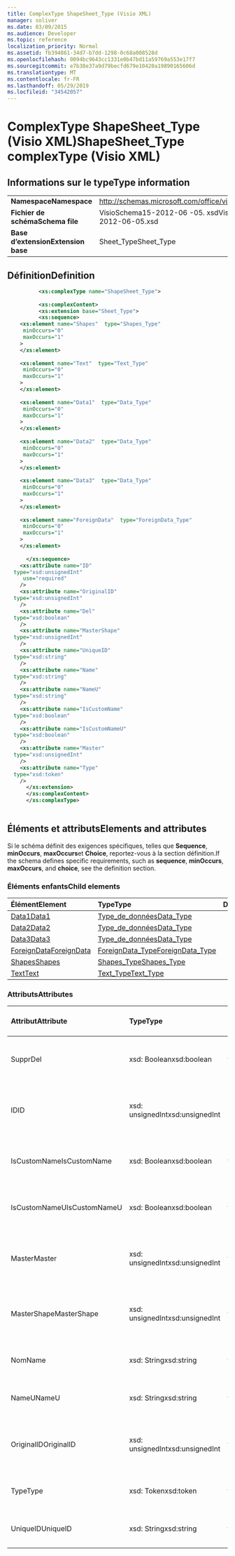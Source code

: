 ```yaml
---
title: ComplexType ShapeSheet_Type (Visio XML)
manager: soliver
ms.date: 03/09/2015
ms.audience: Developer
ms.topic: reference
localization_priority: Normal
ms.assetid: fb394861-34d7-b7dd-1298-0c68a008528d
ms.openlocfilehash: 0094bc9643cc1331e0b47bd11a59769a553e17f7
ms.sourcegitcommit: e7b38e37a9d79becfd679e10420a19890165606d
ms.translationtype: MT
ms.contentlocale: fr-FR
ms.lasthandoff: 05/29/2019
ms.locfileid: "34542057"
---
```

# <a name="shapesheettype-complextype-visio-xml"></a><span data-ttu-id="caf68-102">ComplexType ShapeSheet_Type (Visio XML)</span><span class="sxs-lookup"><span data-stu-id="caf68-102">ShapeSheet_Type complexType (Visio XML)</span></span>

## <a name="type-information"></a><span data-ttu-id="caf68-103">Informations sur le type</span><span class="sxs-lookup"><span data-stu-id="caf68-103">Type information</span></span>

|||
|:-----|:-----|
|<span data-ttu-id="caf68-104">**Namespace**</span><span class="sxs-lookup"><span data-stu-id="caf68-104">**Namespace**</span></span> <br/> |http://schemas.microsoft.com/office/visio/2011/1/core  <br/> |
|<span data-ttu-id="caf68-105">**Fichier de schéma**</span><span class="sxs-lookup"><span data-stu-id="caf68-105">**Schema file**</span></span> <br/> |<span data-ttu-id="caf68-106">VisioSchema15-2012-06 -05. xsd</span><span class="sxs-lookup"><span data-stu-id="caf68-106">VisioSchema15-2012-06-05.xsd</span></span>  <br/> |
|<span data-ttu-id="caf68-107">**Base d’extension**</span><span class="sxs-lookup"><span data-stu-id="caf68-107">**Extension base**</span></span> <br/> |<span data-ttu-id="caf68-108">Sheet_Type</span><span class="sxs-lookup"><span data-stu-id="caf68-108">Sheet_Type</span></span>  <br/> |
   
## <a name="definition"></a><span data-ttu-id="caf68-109">Définition</span><span class="sxs-lookup"><span data-stu-id="caf68-109">Definition</span></span>

```XML
          <xs:complexType name="ShapeSheet_Type">
          
          <xs:complexContent>
          <xs:extension base="Sheet_Type">
          <xs:sequence>
    <xs:element name="Shapes"  type="Shapes_Type"
     minOccurs="0"
     maxOccurs="1"
    >
    </xs:element>
    
    <xs:element name="Text"  type="Text_Type"
     minOccurs="0"
     maxOccurs="1"
    >
    </xs:element>
    
    <xs:element name="Data1"  type="Data_Type"
     minOccurs="0"
     maxOccurs="1"
    >
    </xs:element>
    
    <xs:element name="Data2"  type="Data_Type"
     minOccurs="0"
     maxOccurs="1"
    >
    </xs:element>
    
    <xs:element name="Data3"  type="Data_Type"
     minOccurs="0"
     maxOccurs="1"
    >
    </xs:element>
    
    <xs:element name="ForeignData"  type="ForeignData_Type"
     minOccurs="0"
     maxOccurs="1"
    >
    </xs:element>
    
      </xs:sequence>
    <xs:attribute name="ID"
  type="xsd:unsignedInt"
     use="required"
    />
    <xs:attribute name="OriginalID"
  type="xsd:unsignedInt"
    />
    <xs:attribute name="Del"
  type="xsd:boolean"
    />
    <xs:attribute name="MasterShape"
  type="xsd:unsignedInt"
    />
    <xs:attribute name="UniqueID"
  type="xsd:string"
    />
    <xs:attribute name="Name"
  type="xsd:string"
    />
    <xs:attribute name="NameU"
  type="xsd:string"
    />
    <xs:attribute name="IsCustomName"
  type="xsd:boolean"
    />
    <xs:attribute name="IsCustomNameU"
  type="xsd:boolean"
    />
    <xs:attribute name="Master"
  type="xsd:unsignedInt"
    />
    <xs:attribute name="Type"
  type="xsd:token"
    />
      </xs:extension>
      </xs:complexContent>
      </xs:complexType>
      
```

## <a name="elements-and-attributes"></a><span data-ttu-id="caf68-110">Éléments et attributs</span><span class="sxs-lookup"><span data-stu-id="caf68-110">Elements and attributes</span></span>

<span data-ttu-id="caf68-111">Si le schéma définit des exigences spécifiques, telles que **Sequence**, **minOccurs**, **maxOccurs**et **Choice**, reportez-vous à la section définition.</span><span class="sxs-lookup"><span data-stu-id="caf68-111">If the schema defines specific requirements, such as **sequence**, **minOccurs**, **maxOccurs**, and **choice**, see the definition section.</span></span> 
  
### <a name="child-elements"></a><span data-ttu-id="caf68-112">Éléments enfants</span><span class="sxs-lookup"><span data-stu-id="caf68-112">Child elements</span></span>

|<span data-ttu-id="caf68-113">**Élément**</span><span class="sxs-lookup"><span data-stu-id="caf68-113">**Element**</span></span>|<span data-ttu-id="caf68-114">**Type**</span><span class="sxs-lookup"><span data-stu-id="caf68-114">**Type**</span></span>|<span data-ttu-id="caf68-115">**Description**</span><span class="sxs-lookup"><span data-stu-id="caf68-115">**Description**</span></span>|
|:-----|:-----|:-----|
|[<span data-ttu-id="caf68-116">Data1</span><span class="sxs-lookup"><span data-stu-id="caf68-116">Data1</span></span>](data1-element-shapesheet_type-complextypevisio-xml.md) <br/> |[<span data-ttu-id="caf68-117">Type_de_données</span><span class="sxs-lookup"><span data-stu-id="caf68-117">Data_Type</span></span>](data_type-complextypevisio-xml.md) <br/> ||
|[<span data-ttu-id="caf68-118">Data2</span><span class="sxs-lookup"><span data-stu-id="caf68-118">Data2</span></span>](data2-element-shapesheet_type-complextypevisio-xml.md) <br/> |[<span data-ttu-id="caf68-119">Type_de_données</span><span class="sxs-lookup"><span data-stu-id="caf68-119">Data_Type</span></span>](data_type-complextypevisio-xml.md) <br/> ||
|[<span data-ttu-id="caf68-120">Data3</span><span class="sxs-lookup"><span data-stu-id="caf68-120">Data3</span></span>](data3-element-shapesheet_type-complextypevisio-xml.md) <br/> |[<span data-ttu-id="caf68-121">Type_de_données</span><span class="sxs-lookup"><span data-stu-id="caf68-121">Data_Type</span></span>](data_type-complextypevisio-xml.md) <br/> ||
|[<span data-ttu-id="caf68-122">ForeignData</span><span class="sxs-lookup"><span data-stu-id="caf68-122">ForeignData</span></span>](foreigndata-element-shapesheet_type-complextypevisio-xml.md) <br/> |[<span data-ttu-id="caf68-123">ForeignData_Type</span><span class="sxs-lookup"><span data-stu-id="caf68-123">ForeignData_Type</span></span>](foreigndata_type-complextypevisio-xml.md) <br/> ||
|[<span data-ttu-id="caf68-124">Shapes</span><span class="sxs-lookup"><span data-stu-id="caf68-124">Shapes</span></span>](shapes-element-shapesheet_type-complextypevisio-xml.md) <br/> |[<span data-ttu-id="caf68-125">Shapes_Type</span><span class="sxs-lookup"><span data-stu-id="caf68-125">Shapes_Type</span></span>](shapes_type-complextypevisio-xml.md) <br/> ||
|[<span data-ttu-id="caf68-126">Text</span><span class="sxs-lookup"><span data-stu-id="caf68-126">Text</span></span>](text-element-shapesheet_type-complextypevisio-xml.md) <br/> |[<span data-ttu-id="caf68-127">Text_Type</span><span class="sxs-lookup"><span data-stu-id="caf68-127">Text_Type</span></span>](text_type-complextypevisio-xml.md) <br/> ||
   
### <a name="attributes"></a><span data-ttu-id="caf68-128">Attributs</span><span class="sxs-lookup"><span data-stu-id="caf68-128">Attributes</span></span>

|<span data-ttu-id="caf68-129">**Attribut**</span><span class="sxs-lookup"><span data-stu-id="caf68-129">**Attribute**</span></span>|<span data-ttu-id="caf68-130">**Type**</span><span class="sxs-lookup"><span data-stu-id="caf68-130">**Type**</span></span>|<span data-ttu-id="caf68-131">**Obligatoire**</span><span class="sxs-lookup"><span data-stu-id="caf68-131">**Required**</span></span>|<span data-ttu-id="caf68-132">**Description**</span><span class="sxs-lookup"><span data-stu-id="caf68-132">**Description**</span></span>|<span data-ttu-id="caf68-133">**Valeurs possibles**</span><span class="sxs-lookup"><span data-stu-id="caf68-133">**Possible values**</span></span>|
|:-----|:-----|:-----|:-----|:-----|
|<span data-ttu-id="caf68-134">Suppr</span><span class="sxs-lookup"><span data-stu-id="caf68-134">Del</span></span>  <br/> |<span data-ttu-id="caf68-135">xsd: Boolean</span><span class="sxs-lookup"><span data-stu-id="caf68-135">xsd:boolean</span></span>  <br/> |<span data-ttu-id="caf68-136">facultatif</span><span class="sxs-lookup"><span data-stu-id="caf68-136">optional</span></span>  <br/> ||<span data-ttu-id="caf68-137">Valeurs du type xsd: Boolean.</span><span class="sxs-lookup"><span data-stu-id="caf68-137">Values of the xsd:boolean type.</span></span>  <br/> |
|<span data-ttu-id="caf68-138">ID</span><span class="sxs-lookup"><span data-stu-id="caf68-138">ID</span></span>  <br/> |<span data-ttu-id="caf68-139">xsd: unsignedInt</span><span class="sxs-lookup"><span data-stu-id="caf68-139">xsd:unsignedInt</span></span>  <br/> |<span data-ttu-id="caf68-140">obligatoire</span><span class="sxs-lookup"><span data-stu-id="caf68-140">required</span></span>  <br/> ||<span data-ttu-id="caf68-141">Valeurs du type xsd: unsignedInt.</span><span class="sxs-lookup"><span data-stu-id="caf68-141">Values of the xsd:unsignedInt type.</span></span>  <br/> |
|<span data-ttu-id="caf68-142">IsCustomName</span><span class="sxs-lookup"><span data-stu-id="caf68-142">IsCustomName</span></span>  <br/> |<span data-ttu-id="caf68-143">xsd: Boolean</span><span class="sxs-lookup"><span data-stu-id="caf68-143">xsd:boolean</span></span>  <br/> |<span data-ttu-id="caf68-144">facultatif</span><span class="sxs-lookup"><span data-stu-id="caf68-144">optional</span></span>  <br/> ||<span data-ttu-id="caf68-145">Valeurs du type xsd: Boolean.</span><span class="sxs-lookup"><span data-stu-id="caf68-145">Values of the xsd:boolean type.</span></span>  <br/> |
|<span data-ttu-id="caf68-146">IsCustomNameU</span><span class="sxs-lookup"><span data-stu-id="caf68-146">IsCustomNameU</span></span>  <br/> |<span data-ttu-id="caf68-147">xsd: Boolean</span><span class="sxs-lookup"><span data-stu-id="caf68-147">xsd:boolean</span></span>  <br/> |<span data-ttu-id="caf68-148">facultatif</span><span class="sxs-lookup"><span data-stu-id="caf68-148">optional</span></span>  <br/> ||<span data-ttu-id="caf68-149">Valeurs du type xsd: Boolean.</span><span class="sxs-lookup"><span data-stu-id="caf68-149">Values of the xsd:boolean type.</span></span>  <br/> |
|<span data-ttu-id="caf68-150">Master</span><span class="sxs-lookup"><span data-stu-id="caf68-150">Master</span></span>  <br/> |<span data-ttu-id="caf68-151">xsd: unsignedInt</span><span class="sxs-lookup"><span data-stu-id="caf68-151">xsd:unsignedInt</span></span>  <br/> |<span data-ttu-id="caf68-152">facultatif</span><span class="sxs-lookup"><span data-stu-id="caf68-152">optional</span></span>  <br/> ||<span data-ttu-id="caf68-153">Valeurs du type xsd: unsignedInt.</span><span class="sxs-lookup"><span data-stu-id="caf68-153">Values of the xsd:unsignedInt type.</span></span>  <br/> |
|<span data-ttu-id="caf68-154">MasterShape</span><span class="sxs-lookup"><span data-stu-id="caf68-154">MasterShape</span></span>  <br/> |<span data-ttu-id="caf68-155">xsd: unsignedInt</span><span class="sxs-lookup"><span data-stu-id="caf68-155">xsd:unsignedInt</span></span>  <br/> |<span data-ttu-id="caf68-156">facultatif</span><span class="sxs-lookup"><span data-stu-id="caf68-156">optional</span></span>  <br/> ||<span data-ttu-id="caf68-157">Valeurs du type xsd: unsignedInt.</span><span class="sxs-lookup"><span data-stu-id="caf68-157">Values of the xsd:unsignedInt type.</span></span>  <br/> |
|<span data-ttu-id="caf68-158">Nom</span><span class="sxs-lookup"><span data-stu-id="caf68-158">Name</span></span>  <br/> |<span data-ttu-id="caf68-159">xsd: String</span><span class="sxs-lookup"><span data-stu-id="caf68-159">xsd:string</span></span>  <br/> |<span data-ttu-id="caf68-160">facultatif</span><span class="sxs-lookup"><span data-stu-id="caf68-160">optional</span></span>  <br/> ||<span data-ttu-id="caf68-161">Valeurs du type xsd: String.</span><span class="sxs-lookup"><span data-stu-id="caf68-161">Values of the xsd:string type.</span></span>  <br/> |
|<span data-ttu-id="caf68-162">NameU</span><span class="sxs-lookup"><span data-stu-id="caf68-162">NameU</span></span>  <br/> |<span data-ttu-id="caf68-163">xsd: String</span><span class="sxs-lookup"><span data-stu-id="caf68-163">xsd:string</span></span>  <br/> |<span data-ttu-id="caf68-164">facultatif</span><span class="sxs-lookup"><span data-stu-id="caf68-164">optional</span></span>  <br/> ||<span data-ttu-id="caf68-165">Valeurs du type xsd: String.</span><span class="sxs-lookup"><span data-stu-id="caf68-165">Values of the xsd:string type.</span></span>  <br/> |
|<span data-ttu-id="caf68-166">OriginalID</span><span class="sxs-lookup"><span data-stu-id="caf68-166">OriginalID</span></span>  <br/> |<span data-ttu-id="caf68-167">xsd: unsignedInt</span><span class="sxs-lookup"><span data-stu-id="caf68-167">xsd:unsignedInt</span></span>  <br/> |<span data-ttu-id="caf68-168">facultatif</span><span class="sxs-lookup"><span data-stu-id="caf68-168">optional</span></span>  <br/> ||<span data-ttu-id="caf68-169">Valeurs du type xsd: unsignedInt.</span><span class="sxs-lookup"><span data-stu-id="caf68-169">Values of the xsd:unsignedInt type.</span></span>  <br/> |
|<span data-ttu-id="caf68-170">Type</span><span class="sxs-lookup"><span data-stu-id="caf68-170">Type</span></span>  <br/> |<span data-ttu-id="caf68-171">xsd: Token</span><span class="sxs-lookup"><span data-stu-id="caf68-171">xsd:token</span></span>  <br/> |<span data-ttu-id="caf68-172">facultatif</span><span class="sxs-lookup"><span data-stu-id="caf68-172">optional</span></span>  <br/> ||<span data-ttu-id="caf68-173">Valeurs du type xsd: Token.</span><span class="sxs-lookup"><span data-stu-id="caf68-173">Values of the xsd:token type.</span></span>  <br/> |
|<span data-ttu-id="caf68-174">UniqueID</span><span class="sxs-lookup"><span data-stu-id="caf68-174">UniqueID</span></span>  <br/> |<span data-ttu-id="caf68-175">xsd: String</span><span class="sxs-lookup"><span data-stu-id="caf68-175">xsd:string</span></span>  <br/> |<span data-ttu-id="caf68-176">facultatif</span><span class="sxs-lookup"><span data-stu-id="caf68-176">optional</span></span>  <br/> ||<span data-ttu-id="caf68-177">Valeurs du type xsd: String.</span><span class="sxs-lookup"><span data-stu-id="caf68-177">Values of the xsd:string type.</span></span>  <br/> |
   

